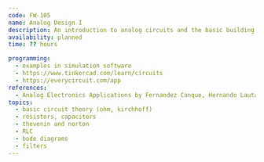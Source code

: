 ```yaml
---
code: FW-105
name: Analog Design I
description: An introduction to analog circuits and the basic building blocks of computation.
availability: planned
time: ?? hours

programming:
  - examples in simulation software
  - https://www.tinkercad.com/learn/circuits
  - https://everycircuit.com/app
references:
  - Analog Electronics Applications by Fernandez Canque, Hernando Lautar
topics:
  - basic circuit theory (ohm, kirchhoff)
  - resistors, capacitors
  - thevenin and norton
  - RLC
  - bode diagrams
  - filters
---
```

